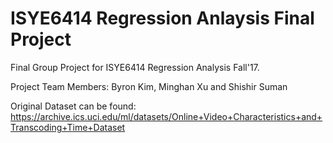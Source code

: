 # ISYE6414 Regression Anlaysis Final Project
Final Group Project for ISYE6414 Regression Analysis Fall'17.

Project Team Members: Byron Kim, Minghan Xu and Shishir Suman

Original Dataset can be found: https://archive.ics.uci.edu/ml/datasets/Online+Video+Characteristics+and+Transcoding+Time+Dataset
